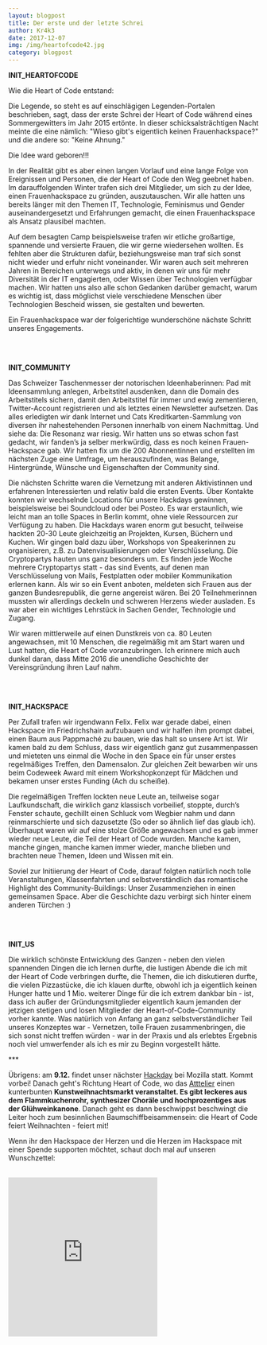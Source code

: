 ```yaml
---
layout: blogpost
title: Der erste und der letzte Schrei
author: Kr4k3
date: 2017-12-07
img: /img/heartofcode42.jpg
category: blogpost
---
```


**INIT_HEARTOFCODE**

Wie die Heart of Code entstand:

Die Legende, so steht es auf einschlägigen Legenden-Portalen beschrieben, sagt, dass der erste Schrei der Heart of Code während eines Sommergewitters im Jahr 2015 ertönte. In dieser schicksalsträchtigen Nacht meinte die eine nämlich: "Wieso gibt's eigentlich keinen Frauenhackspace?" und die andere so: "Keine Ahnung."

Die Idee ward geboren!!!

In der Realität gibt es aber einen langen Vorlauf und eine lange Folge von Ereignissen und Personen, die der Heart of Code den Weg geebnet haben. Im darauffolgenden Winter trafen sich drei Mitglieder, um sich zu der Idee, einen Frauenhackspace zu gründen, auszutauschen. Wir alle hatten uns bereits länger mit den Themen IT, Technologie, Feminismus und Gender auseinandergesetzt und Erfahrungen gemacht, die einen Frauenhackspace als Ansatz plausibel machten.

Auf dem besagten Camp beispielsweise trafen wir etliche großartige, spannende und versierte Frauen, die wir gerne wiedersehen wollten. Es fehlten aber die Strukturen dafür, beziehungsweise man traf sich sonst nicht wieder und erfuhr nicht voneinander. Wir waren auch seit mehreren Jahren in Bereichen unterwegs und aktiv, in denen wir uns für mehr Diversität in der IT engagierten, oder Wissen über Technologien verfügbar machen. Wir hatten uns also alle schon Gedanken darüber gemacht, warum es wichtig ist, dass möglichst viele verschiedene Menschen über Technologien Bescheid wissen, sie gestalten und bewerten.

Ein Frauenhackspace war der folgerichtige wunderschöne nächste Schritt unseres Engagements.


<br>
<br>


**INIT_COMMUNITY**

Das Schweizer Taschenmesser der notorischen Ideenhaberinnen: Pad mit Ideensammlung anlegen, Arbeitstitel ausdenken, dann die Domain des Arbeitstitels sichern, damit den Arbeitstitel für immer und ewig zementieren, Twitter-Account registrieren und als letztes einen Newsletter aufsetzen. Das alles erledigten wir dank Internet und Cats Kreditkarten-Sammlung von diversen ihr nahestehenden Personen innerhalb von einem Nachmittag. Und siehe da: Die Resonanz war riesig. Wir hatten uns so etwas schon fast gedacht, wir fanden’s ja selber merkwürdig, dass es noch keinen Frauen-Hackspace gab. Wir hatten fix um die 200 Abonnentinnen und erstellten im nächsten Zuge eine Umfrage, um herauszufinden, was Belange, Hintergründe, Wünsche und Eigenschaften der Community sind.

Die nächsten Schritte waren die Vernetzung mit anderen Aktivistinnen und erfahrenen Interessierten und relativ bald die ersten Events. Über Kontakte konnten wir wechselnde Locations für unsere Hackdays gewinnen, beispielsweise bei Soundcloud oder bei Posteo. Es war erstaunlich, wie leicht man an tolle Spaces in Berlin kommt, ohne viele Ressourcen zur Verfügung zu haben. Die Hackdays waren enorm gut besucht, teilweise hackten 20-30 Leute gleichzeitig an Projekten, Kursen, Büchern und Kuchen. Wir gingen bald dazu über, Workshops von Speakerinnen zu organisieren, z.B. zu Datenvisualisierungen oder Verschlüsselung. Die Cryptopartys hauten uns ganz besonders um. Es finden jede Woche mehrere Cryptopartys statt - das sind Events, auf denen man Verschlüsselung von Mails, Festplatten oder mobiler Kommunikation erlernen kann. Als wir so ein Event anboten, meldeten sich Frauen aus der ganzen Bundesrepublik, die gerne angereist wären. Bei 20 Teilnehmerinnen mussten wir allerdings deckeln und schweren Herzens wieder ausladen. Es war aber ein wichtiges Lehrstück in Sachen Gender, Technologie und Zugang.

Wir waren mittlerweile auf einen Dunstkreis von ca. 80 Leuten angewachsen, mit 10 Menschen, die regelmäßig mit am Start waren und Lust hatten, die Heart of Code voranzubringen. Ich erinnere mich auch dunkel daran, dass Mitte 2016 die unendliche Geschichte der Vereinsgründung ihren Lauf nahm.


<br>
<br>

**INIT_HACKSPACE**

Per Zufall trafen wir irgendwann Felix. Felix war gerade dabei, einen Hackspace im Friedrichshain aufzubauen und wir halfen ihm prompt dabei, einen Baum aus Pappmaché zu bauen, wie das halt so unsere Art ist. Wir kamen bald zu dem Schluss, dass wir eigentlich ganz gut zusammenpassen und mieteten uns einmal die Woche in den Space ein für unser erstes regelmäßiges Treffen, den Damensalon. Zur gleichen Zeit bewarben wir uns beim Codeweek Award mit einem Workshopkonzept für Mädchen und bekamen unser erstes Funding (Ach du scheiße).

Die regelmäßigen Treffen lockten neue Leute an, teilweise sogar Laufkundschaft, die wirklich ganz klassisch vorbeilief, stoppte, durch’s Fenster schaute, gechillt einen Schluck vom Wegbier nahm und dann reinmarschierte und sich dazusetzte (So oder so ähnlich lief das glaub ich). Überhaupt waren wir auf eine stolze Größe angewachsen und es gab immer wieder neue Leute, die Teil der Heart of Code wurden. Manche kamen, manche gingen, manche kamen immer wieder, manche blieben und brachten neue Themen, Ideen und Wissen mit ein.

Soviel zur Initiierung der Heart of Code, darauf folgten natürlich noch tolle Veranstaltungen, Klassenfahrten und selbstverständlich das romantische Highlight des Community-Buildings: Unser Zusammenziehen in einen gemeinsamen Space. Aber die Geschichte dazu verbirgt sich hinter einem anderen Türchen :)

<br>
<br>

**INIT_US**

Die wirklich schönste Entwicklung des Ganzen - neben den vielen spannenden Dingen die ich lernen durfte, die lustigen Abende die ich mit der Heart of Code verbringen durfte, die Themen, die ich diskutieren durfte, die vielen Pizzastücke, die ich klauen durfte, obwohl ich ja eigentlich keinen Hunger hatte und 1 Mio. weiterer Dinge für die ich extrem dankbar bin - ist, dass ich außer der Gründungsmitglieder eigentlich kaum jemanden der jetzigen stetigen und losen Mitglieder der Heart-of-Code-Community vorher kannte. Was natürlich von Anfang an ganz selbstverständlicher Teil unseres Konzeptes war - Vernetzen, tolle Frauen zusammenbringen, die sich sonst nicht treffen würden - war in der Praxis und als erlebtes Ergebnis noch viel umwerfender als ich es mir zu Beginn vorgestellt hätte.



\*\*\*

Übrigens: am **9.12.** findet unser nächster [Hackday](http://heartofcode.org/kalender) bei Mozilla statt. Kommt vorbei! Danach geht's Richtung Heart of Code, wo das [Atttelier](https://www.openstreetmap.org/node/5051931215) einen kunterbunten **Kunstweihnachtsmarkt veranstaltet. Es gibt leckeres aus dem Flammkuchenrohr, synthesizer Choräle und hochprozentiges aus der Glühweinkanone**. Danach geht es dann beschwippst beschwingt die Leiter hoch zum besinnlichen Baumschiffbeisammensein: die Heart of Code feiert Weihnachten - feiert mit!

Wenn ihr den Hackspace der Herzen und die Herzen im Hackspace mit einer Spende supporten möchtet, schaut doch mal auf unseren Wunschzettel:

<br>
<iframe frameborder="0" marginheight="0" marginwidth="0" src="https://www.betterplace-widget.org/projects/58907?l=de" height="320">Informieren und spenden: <a href='https://www.betterplace.org/de/projects/58907-merry-drucking-adventskalender-der-heart-of-code-e-v' target='_blank'>„Merry Drucking - Adventskalender der Heart of Code e.V.“</a> auf betterplace.org öffnen.</iframe>
<br>
